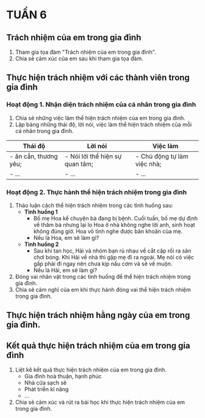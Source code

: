 # TUẦN 6

## Trách nhiệm của em trong gia đình
1. Tham gia tọa đàm "Trách nhiệm của em trong gia đình".
2. Chia sẻ cảm xúc của em sau khi tham gia tọa đàm.

## Thực hiện trách nhiệm với các thành viên trong gia đình
### Hoạt động 1. Nhận diện trách nhiệm của cá nhân trong gia đình
1. Chia sẻ những việc làm thể hiện trách nhiệm của em trong gia đình.
2. Lập bảng những thái độ, lời nói, việc làm thể hiện trách nhiệm của mỗi cá nhân trong gia đình.

| Thái độ | Lời nói | Việc làm |
|---|---|---|
| - ân cần, thương yêu; | - Nói lời thể hiện sự quan tâm; | - Chủ động tự làm việc nhà; |
| - ... | - ... | - ... |

### Hoạt động 2. Thực hành thể hiện trách nhiệm trong gia đình
1. Thảo luận cách thể hiện trách nhiệm trong các tình huống sau:
    - **Tình huống 1**
        - Bố mẹ Hoa kể chuyện bà đang bị bệnh. Cuối tuần, bố mẹ dự định về thăm bà nhưng lại lo Hoa ở nhà không nghe lời anh, sinh hoạt không đúng giờ. Hoa vô tình nghe được băn khoăn của mẹ.
        - Nếu là Hoa, em sẽ làm gì?
    - **Tình huống 2**
        - Sau khi tan học, Hải và nhóm bạn rủ nhau về cắt cặp rồi ra sân chơi bóng. Khi Hải về nhà thì gặp mẹ đi ra ngoài. Mẹ nói có việc gấp phải đi ngay nên chưa kịp nấu cơm và sẽ về muộn.
        - Nếu là Hải, em sẽ làm gì?
2. Đóng vai nhân vật trong các tình huống để thể hiện trách nhiệm trong gia đình.
3. Chia sẻ cảm nghĩ của em khi thực hành đóng vai thể hiện trách nhiệm trong gia đình.

## Thực hiện trách nhiệm hằng ngày của em trong gia đình.

## Kết quả thực hiện trách nhiệm của em trong gia đình
1. Liệt kê kết quả thực hiện trách nhiệm của em trong gia đình.
    - Gia đình hoà thuận, hạnh phúc
    - Nhà cửa sạch sẽ
    - Phát triển kĩ năng
    - ...
2. Chia sẻ cảm xúc và rút ra bài học khi thực hiện trách nhiệm của em trong gia đình.

